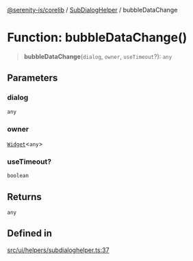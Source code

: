 [@serenity-is/corelib](../../../README.md) / [SubDialogHelper](../README.md) / bubbleDataChange

# Function: bubbleDataChange()

> **bubbleDataChange**(`dialog`, `owner`, `useTimeout`?): `any`

## Parameters

### dialog

`any`

### owner

[`Widget`](../../../classes/Widget.md)\<`any`\>

### useTimeout?

`boolean`

## Returns

`any`

## Defined in

[src/ui/helpers/subdialoghelper.ts:37](https://github.com/serenity-is/serenity/blob/master/packages/corelib/src/ui/helpers/subdialoghelper.ts#L37)

